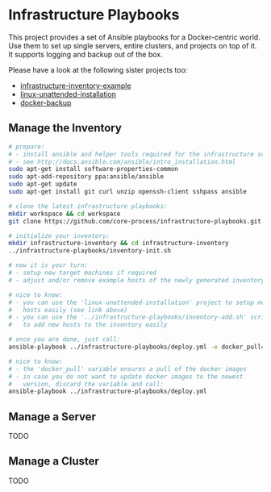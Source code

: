 # Infrastructure Playbooks

This project provides a set of Ansible playbooks for a Docker-centric world. Use them to set up single servers, entire clusters, and projects on top of it. It supports logging and backup out of the box.

Please have a look at the following sister projects too:
- [infrastructure-inventory-example](https://github.com/core-process/infrastructure-inventory-example)
- [linux-unattended-installation](https://github.com/core-process/linux-unattended-installation)
- [docker-backup](https://github.com/core-process/docker-backup)

## Manage the Inventory

```sh
# prepare:
# - install ansible and helper tools required for the infrastructure scripts
# - see http://docs.ansible.com/ansible/intro_installation.html
sudo apt-get install software-properties-common
sudo apt-add-repository ppa:ansible/ansible
sudo apt-get update
sudo apt-get install git curl unzip openssh-client sshpass ansible

# clone the latest infrastructure playbooks:
mkdir workspace && cd workspace
git clone https://github.com/core-process/infrastructure-playbooks.git

# initialize your inventory:
mkdir infrastructure-inventory && cd infrastructure-inventory
../infrastructure-playbooks/inventory-init.sh

# now it is your turn:
# - setup new target machines if required
# - adjust and/or remove example hosts of the newly generated inventory

# nice to know:
# - you can use the 'linux-unattended-installation' project to setup new
#   hosts easily (see link above)
# - you can use the '../infrastructure-playbooks/inventory-add.sh' script
#   to add new hosts to the inventory easily

# once you are done, just call:
ansible-playbook ../infrastructure-playbooks/deploy.yml -e docker_pull=true

# nice to know:
# - the 'docker_pull' variable ensures a pull of the docker images
# - in case you do not want to update docker images to the newest
#   version, discard the variable and call:
ansible-playbook ../infrastructure-playbooks/deploy.yml
```

## Manage a Server

TODO

## Manage a Cluster

TODO
